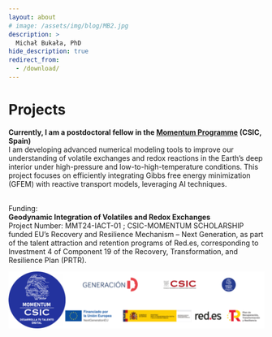 ```yaml
---
layout: about
# image: /assets/img/blog/MB2.jpg
description: >
  Michał Bukała, PhD
hide_description: true
redirect_from:
  - /download/
---
```


# Projects
<b> Currently, I am a postdoctoral fellow in the [Momentum Programme](https://momentum.csic.es/en/momentum-program/) (CSIC, Spain) </b><br>
I am developing advanced numerical modeling tools to improve our understanding of volatile exchanges and redox reactions in the Earth’s deep interior under high-pressure and low-to-high-temperature conditions. This project focuses on efficiently integrating Gibbs free energy minimization (GFEM) with reactive transport models, leveraging AI techniques.<br><br>

Funding: <br> 
<b> Geodynamic Integration of Volatiles and Redox Exchanges </b><br>
Project Number: MMT24-IACT-01 ; CSIC-MOMENTUM SCHOLARSHIP funded EU’s Recovery and Resilience Mechanism – Next Generation, as part of the talent attraction and retention programs of Red.es, corresponding to Investment 4 of Component 19 of the Recovery, Transformation, and Resilience Plan (PRTR).

<img src="/assets/img/blog/momentum.png" alt="Momentum" style="width: 650px; float: left; margin-right: 45px;"> 
<br><br><br>
